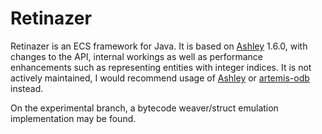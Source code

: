 # Retinazer

Retinazer is an ECS framework for Java. It is based on [Ashley](https://github.com/libgdx/ashley) 1.6.0,
with changes to the API, internal workings as well as performance enhancements such as representing entities with integer indices.
It is not actively maintained, I would recommend usage of [Ashley](https://github.com/libgdx/ashley) or [artemis-odb](https://github.com/junkdog/artemis-odb) instead.

On the experimental branch, a bytecode weaver/struct emulation implementation may be found.

